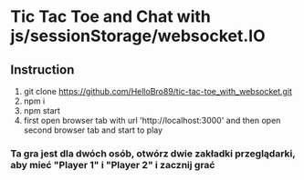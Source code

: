 # Tic Tac Toe and Chat with js/sessionStorage/websocket.IO

## Instruction

1. git clone https://github.com/HelloBro89/tic-tac-toe_with_websocket.git
2. npm i
3. npm start
4. first open browser tab with url 'http://localhost:3000' and then open second browser tab and start to play

### Ta gra jest dla dwóch osób, otwórz dwie zakładki przeglądarki, aby mieć "Player 1" i "Player 2" i zacznij grać
